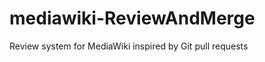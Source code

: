 mediawiki-ReviewAndMerge
========================

Review system for MediaWiki inspired by Git pull requests
